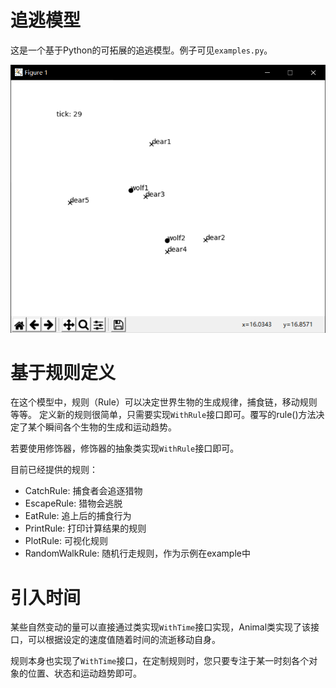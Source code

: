 # 追逃模型
这是一个基于Python的可拓展的追逃模型。例子可见`examples.py`。

![demo_png](./readme.asserts/demo.png)

# 基于规则定义
在这个模型中，规则（Rule）可以决定世界生物的生成规律，捕食链，移动规则等等。
定义新的规则很简单，只需要实现`WithRule`接口即可。覆写的rule()方法决定了某个瞬间各个生物的生成和运动趋势。

若要使用修饰器，修饰器的抽象类实现`WithRule`接口即可。

目前已经提供的规则：
- CatchRule: 捕食者会追逐猎物
- EscapeRule: 猎物会逃脱
- EatRule: 追上后的捕食行为
- PrintRule: 打印计算结果的规则
- PlotRule: 可视化规则
- RandomWalkRule: 随机行走规则，作为示例在example中

# 引入时间
某些自然变动的量可以直接通过类实现`WithTime`接口实现，Animal类实现了该接口，可以根据设定的速度值随着时间的流逝移动自身。

规则本身也实现了`WithTime`接口，在定制规则时，您只要专注于某一时刻各个对象的位置、状态和运动趋势即可。
